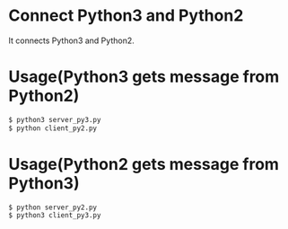 # Connect Python3 and Python2

It connects Python3 and Python2.

# Usage(Python3 gets message from Python2)
```bash
$ python3 server_py3.py
$ python client_py2.py
```

# Usage(Python2 gets message from Python3)
```bash
$ python server_py2.py
$ python3 client_py3.py
```
